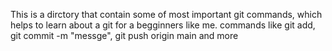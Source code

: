 This is a dirctory that contain some of most important git commands, which helps to learn
about a git for a begginners like me. commands like git add, git commit -m "messge", git push origin main and more

